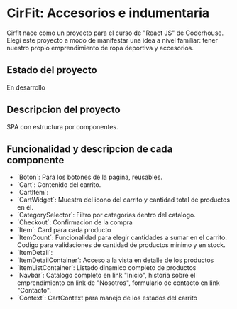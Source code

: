 # CirFit: Accesorios e indumentaria
Cirfit nace como un proyecto para el curso de "React JS" de Coderhouse. Elegí este proyecto a modo de manifestar una idea a nivel familiar: tener nuestro propio emprendimiento de ropa deportiva y accesorios.  


## Estado del proyecto
En desarrollo

## Descripcion del proyecto
SPA con estructura por componentes.

## Funcionalidad y descripcion de cada componente
* ´Boton´: Para los botones de la pagina, reusables.
* ´Cart´: Contenido del carrito.
* ´CartItem´:
* ´CartWidget´: Muestra del icono del carrito y cantidad total de productos en él.
* ´CategorySelector´: Filtro por categorías dentro del catalogo.
* ´Checkout´: Confirmacion de la compra
* ´Item´: Card para cada producto
* ´ItemCount´: Funcionalidad para elegir cantidades a sumar en el carrito. Codigo para validaciones de cantidad de productos minimo y en stock.
* ´ItemDetail´:
* ´ItemDetailContainer´: Acceso a la vista en detalle de los productos
* ´ItemListContainer´: Listado dinamico completo de productos
* ´Navbar´: Catalogo completo en link "Inicio", historia sobre el emprendimiento en link de "Nosotros", formulario de contacto en link "Contacto".
* ´Context´: CartContext para manejo de los estados del carrito
